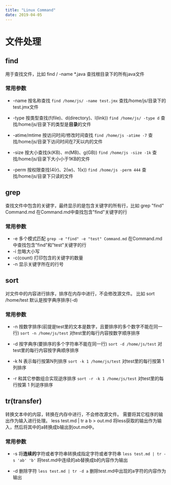 ```yaml
---
title: "Linux Command"
date: 2019-04-05
---
```


# 文件处理
## find
用于查找文件，比如 find / \-name \*.java 查找根目录下的所有java文件
### 常用参数
- \-name 按名称查找
`find /home/js/ -name test.jmx` 查找/home/js/目录下的test.jmx文件

- \-type 按类型查找(f(file)、d(directory)、l(link))
`find /home/js/ -type d` 查找/home/js/目录下的类型是**目录**的文件

- \-atime/mtime 按访问时间/修改时间查找
`find /home/js -atime -7` 查找/home/js/目录下访问时间在7天以内的文件

- \-size 按大小查找(k(KB)、m(MB)、g(GB))
`find /home/js -size -1k` 查找/home/js/目录下大小小于1KB的文件

- \-perm 按权限查找(4(r)、2(w)、1(x))
`find /home/js -perm 444` 查找/home/js/目录下只读的文件

## grep
查找文件中包含的关键字，最终显示的是包含关键字的所有行，比如 grep "find" Command.md 在Command.md中查找包含"find"关键字的行
### 常用参数
- \-e 多个模式匹配
`grep -e "find" -e "test" Command.md` 在Command.md中查找包含"find"和"test"关键字的行
- \-i 忽略大小写
- \-c(count) 打印包含的关键字的数量
- \-n 显示关键字所在的行号

## sort
对文件中的内容进行排序，排序在内存中进行，不会修改源文件。 比如 sort /home/test 默认是按字典序排序(-d)
### 常用参数
- \-n 按数字排序(前提是test里的文本是数字，且要排序的多个数字不能在同一行)
`sort -n /home/js/test` 对test里的每行内容按数字顺序排序 

- \-d 按字典序(要排序的多个字符串不能在同一行)
`sort -d /home/js/test` 对test里的每行内容按字典顺序排序 

- \-k N 表示每行按第N列排序
`sort -k 1 /home/js/test` 对test里的每行按第 1 列排序

- \-r 和其它参数组合实现逆序排序
`sort -r -k 1 /home/js/test` 对test里的每行按第 1 列逆序排序

## tr(transfer)
转换文本中的内容，转换在内存中进行，不会修改源文件。 需要将其它程序的输出作为输入进行处理。 less test.md | tr a b > out.md 将less获取的输出作为输入，然后将其中的a转换成b输出到out.md中。

### 常用参数
- \-s 将**连续的**字符或者字符串转换成指定字符或者字符串
`less test.md | tr -s 'ab' 'b'` 将test.md中连续的ab替换成b的内容作为输出

- \-d 删除字符
`less test.md | tr -d a` 删除test.md中出现的a字符的内容作为输出